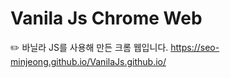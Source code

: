 # Vanila Js Chrome Web

✏️ 바닐라 JS를 사용해 만든 크롬 웹입니다.
https://seo-minjeong.github.io/VanilaJs.github.io/
